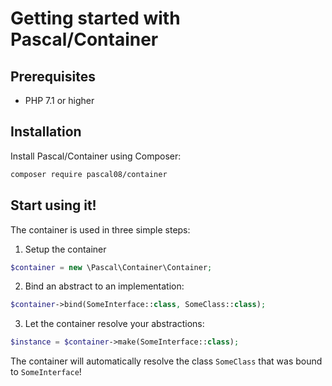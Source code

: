 # Getting started with Pascal/Container

## Prerequisites

 - PHP 7.1 or higher

## Installation

Install Pascal/Container using Composer:

```bash
composer require pascal08/container
```

## Start using it!

The container is used in three simple steps:

1. Setup the container

```php
$container = new \Pascal\Container\Container;
```

2. Bind an abstract to an implementation:

```php
$container->bind(SomeInterface::class, SomeClass::class);
```

3. Let the container resolve your abstractions:

```php
$instance = $container->make(SomeInterface::class);
```

The container will automatically resolve the class `SomeClass` that was bound to `SomeInterface`!